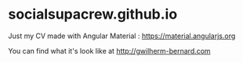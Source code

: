 # socialsupacrew.github.io
Just my CV made with Angular Material : https://material.angularjs.org

You can find what it's look like at http://gwilherm-bernard.com
